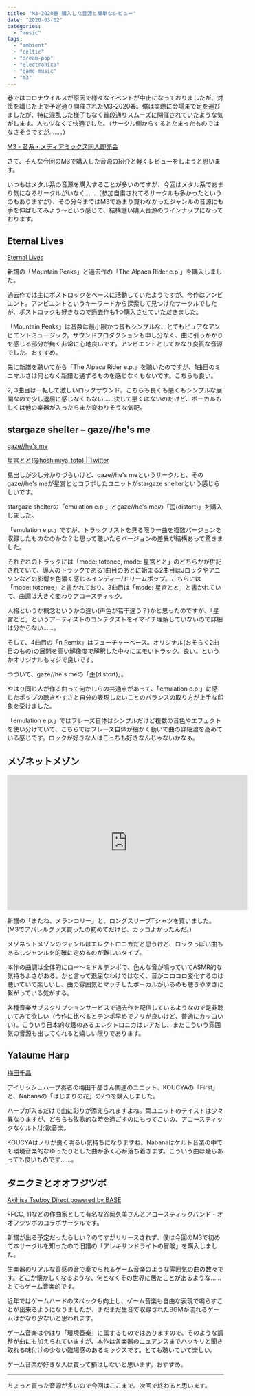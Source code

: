 ```yaml
---
title: "M3-2020春 購入した音源と簡単なレビュー"
date: "2020-03-02"
categories: 
  - "music"
tags: 
  - "ambient"
  - "celtic"
  - "dream-pop"
  - "electronica"
  - "game-music"
  - "m3"
---
```


巷ではコロナウイルスが原因で様々なイベントが中止になっておりましたが、対策を講じた上で予定通り開催されたM3-2020春。僕は実際に会場まで足を運びましたが、特に混乱した様子もなく普段通りスムーズに開催されていたような気がします。人も少なくて快適でした。（サークル側からするとたまったものではなさそうですが……。）

[M3 - 音系・メディアミックス同人即売会](http://www.m3net.jp/)

さて、そんな今回のM3で購入した音源の紹介と軽くレビューをしようと思います。

いつもはメタル系の音源を購入することが多いのですが、今回はメタル系であまり気になるサークルがいなく……（参加自粛されてるサークルも多かったというのもありますが）、その分今まではM3であまり買わなかったジャンルの音源にも手を伸ばしてみよう〜という感じで、結構謎い購入音源のラインナップになっております。

## Eternal Lives

[Eternal Lives](https://eternal-lives.bandcamp.com/)

新譜の「Mountain Peaks」と過去作の「The Alpaca Rider e​.​p.」を購入しました。

過去作では主にポストロックをベースに活動していたようですが、今作はアンビエント。アンビエントというキーワードから探索して見つけたサークルでしたが、ポストロックも好きなので過去作も1つ購入させていただきました。

「Mountain Peaks」は音数は最小限かつ音もシンプルな、とてもピュアなアンビエントミュージック。サウンドプロダクションも申し分なく、曲に引っかかりを感じる部分が無く非常に心地良いです。アンビエントとしてかなり良質な音源でした。おすすめ。

先に新譜を聴いてから「The Alpaca Rider e​.​p.」を聴いたのですが、1曲目のミニマルさは何となく新譜と通ずるものを感じなくもないです。こちらも良い。

2, 3曲目は一転して激しいロックサウンド。こちらも良くも悪くもシンプルな展開なので少し退屈に感じなくもない……決して悪くはないのだけど、ボーカルもしくは他の楽器が入ったらまた変わりそうな気配。

## stargaze shelter – gaze//he's me

[gaze//he's me](https://gaze-hizmi.tumblr.com/)

[星宮とと(@hoshimiya\_toto) | Twitter](https://twitter.com/hoshimiya_toto)

見出しが少し分かりづらいけど、gaze//he's meというサークルと、そのgaze//he's meが星宮ととコラボしたユニットがstargaze shelterという感じらしいです。

stargaze shelterの「emulation e.p.」とgaze//he's meの「歪(distort)」を購入しました。

「emulation e.p.」ですが、トラックリストを見る限り一曲を複数バージョンを収録したものなのかな？と思って聴いたらバージョンの差異が結構あって驚きました。

それぞれのトラックには「mode: totonee, mode: 星宮とと」のどちらかが併記されていて、導入のトラックである1曲目のあとに始まる2曲目はJロックやアニソンなどの影響を色濃く感じるインディー/ドリームポップ。こちらには「mode: totonee」と書かれており、3曲目は「mode: 星宮とと」と書かれていて、曲調は大きく変わりアコースティック。

人格というか概念というかの違い(声色が若干違う？)かと思ったのですが、「星宮とと」というアーティストのコンテクストをイマイチ理解していないので詳細は分からない……。

そして、4曲目の「n Remix」はフューチャーベース。オリジナル(おそらく2曲目のもの)の展開を高い解像度で解釈した中々にエモいトラック。良い。というかオリジナルもマジで良いです。

つづいて、gaze//he's meの「歪(distort)」。

やはり同じ人が作る曲って何かしらの共通点があって、「emulation e.p.」に感じたポップの聴きやすさと自分の表現したいことのバランスの取り方が上手な印象を受けました。

「emulation e.p.」ではフレーズ自体はシンプルだけど複数の音色やエフェクトを使い分けていて、こちらではフレーズ自体が細かく動いて曲の詳細渡を高めている感じです。ロックが好きな人はこっちも好きなんじゃないかなぁ。

## メゾネットメゾン

<iframe width="560" height="315" src="https://www.youtube.com/embed/rtsl47tsS2w" title="YouTube video player" frameborder="0" allow="accelerometer; autoplay; clipboard-write; encrypted-media; gyroscope; picture-in-picture" allowfullscreen></iframe>

新譜の「またね、メランコリー」と、ロングスリーブTシャツを買いました。(M3でアパレルグッズ買ったの初めてだけど、カッコよかったんだ。)

メゾネットメゾンのジャンルはエレクトロニカだと思うけど、ロックっぽい曲もあるしジャンルを的確に定めるのが難しいタイプ。

本作の曲調は全体的にロー〜ミドルテンポで、色んな音が鳴っていてASMR的な気持ちよさがある。かと言って退屈なわけではなく、音がコロコロ変化するのは聴いていて楽しいし、曲の雰囲気とマッチしたボーカルがいるのも聴きやすさに繋がっている気がする。

各種音楽サブスクリプションサービスで過去作を配信しているようなので是非聴いてみて欲しい（今作に比べるとテンポ早めでノリが良いけど、普通にカッコいい）。こういう日本的な趣のあるエレクトロニカはレアだし、またこういう雰囲気の音源も出してくれると嬉しい限りであります。

## Yataume Harp

[梅田千晶](https://yataume.wixsite.com/harp)

アイリッシュハープ奏者の梅田千晶さん関連のユニット、KOUCYAの「First」と、Nabanaの「はじまりの花」の2つを購入しました。

ハープが入るだけで曲に彩りが添えられますよね。両ユニットのテイストは少々異なりますが、どちらも牧歌的な時を過ごすのにもってこいの、アコースティックなケルト/北欧音楽。

KOUCYAはノリが良く明るい気持ちになりますね。Nabanaはケルト音楽の中でも環境音楽的なゆったりとした曲が多く心が落ち着きます。こういう曲は幾らあっても良いものです……。

## タニクミとオオフジツボ

[Akihisa Tsuboy Direct powered by BASE](https://shop.tsuboy.com/)

FFCC, 11などの作曲家として有名な谷岡久美さんとアコースティックバンド・オオフジツボのコラボサークルです。

新譜が出る予定だったらしい？のですがリリースされず、僕は今回のM3で初めて本サークルを知ったので旧譜の「アレキサンドライトの冒険」を購入しました。

生楽器のリアルな質感の音で奏でられるゲーム音楽のような雰囲気の曲の数々です。どこか懐かしくなるような、何となくその世界に居たことがあるような……とてもゲーム音楽的です。

近年ではゲームハードのスペックも向上し、ゲーム音楽も自由な表現で鳴らすことが出来るようになりましたが、まだまだ生音で収録されたBGMが流れるゲームはかなり少ないと思われます。

ゲーム音楽はやはり「環境音楽」に属するものではありますので、そのような調整が曲にも加えられていますが、本作は各楽器のニュアンスまでハッキリと聞き取れる味付けの少ない臨場感のあるミックスです。とても聴いていて楽しい。

ゲーム音楽が好きな人は買って損はしないと思います。おすすめ。

* * *

ちょっと買った音源が多いので今回はここまで。次回で終わると思います。
